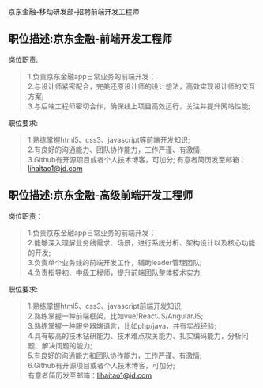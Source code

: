
京东金融-移动研发部-招聘前端开发工程师

职位描述:京东金融-前端开发工程师
----

岗位职责:
   
>1.负责京东金融app日常业务的前端开发；   
>2.与设计师紧密配合，完美还原设计师的设计想法，高效实现设计师的交互方案;   
>3.与后端工程师密切合作，确保线上项目高效运行，关注并提升网站性能;

职位要求:
   
>1.熟练掌握html5、css3、javascript等前端开发知识;    
>2.有良好的沟通能力、团队协作能力，工作严谨、有激情;   
>3.Github有开源项目或者个人技术博客，可加分;
>有意者简历发至邮箱：lihaitao1@jd.com

		
		
职位描述:京东金融-高级前端开发工程师
----
岗位职责：    
>1.负责京东金融app日常业务的前端开发；   
>2.能够深入理解业务线需求、场景，进行系统分析、架构设计以及核心功能的开发;   
>3.负责单个业务线的前端开发工作，辅助leader管理团队;   
>4.负责指导初、中级工程师，提升前端团队整体技术实力;   

职位要求:   
>1.熟练掌握html5、css3、javascript前端开发知识;    
>2.熟练掌握一种前端框架，比如vue/ReactJS/AngularJS;    
>3.熟练掌握一种服务器端语言，比如php/java，并有实战经验;   
>4.具有较高的技术钻研能力、技术难点攻关能力、扎实编码能力，分析问题、解决问题的能力;   
>5.有良好的沟通能力和团队协作能力，工作严谨、有激情;   
>6.Github有开源项目或者个人技术博客，可加分;		
>有意者简历发至邮箱：lihaitao1@jd.com